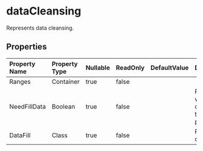# **dataCleansing**

Represents data cleansing. 

## **Properties**

| Property Name | Property Type | Nullable |  ReadOnly | DefaultValue | Description | 
| :- | :- | :- |:- |  :- | :- |
|Ranges|Container|true|false |  ||
|NeedFillData|Boolean|true|false |  |Represents whether the data needs to be populated.|
|DataFill|Class|true|false |  |Represents data fill.|

